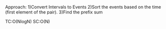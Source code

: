 Approach:
1)Convert Intervals to Events
2)Sort the events based on the time (first element of the pair).
3)Find the prefix sum

TC:O(NlogN)
SC:O(N)​
